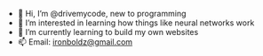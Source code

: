 - 👋 Hi, I’m @drivemycode, new to programming
- 👀 I’m interested in learning how things like neural networks work
- 🌱 I’m currently learning to build my own websites
- 📫 Email: ironboldz@gmail.com

<!---
drivemycode/drivemycode is a ✨ special ✨ repository because its `README.md` (this file) appears on your GitHub profile.
You can click the Preview link to take a look at your changes.
--->
